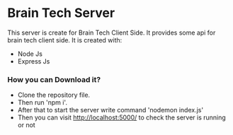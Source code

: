 # Brain Tech Server

This server is create for Brain Tech Client Side. It provides some api for brain tech client side. It is created with:

-  Node Js
-  Express Js

### How you can Download it?

-  Clone the repository file.
-  Then run 'npm i'.
-  After that to start the server write command 'nodemon index.js'
-  Then you can visit <a target="_blank" href="http://localhost:5000/">http://localhost:5000/</a> to check the server is running or not
